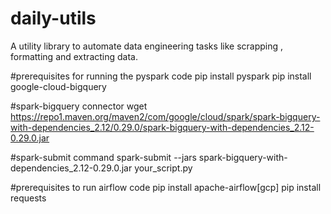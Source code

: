 # daily-utils
A utility library to automate data engineering tasks like scrapping , formatting and extracting data. 

#prerequisites for running the pyspark code
pip install pyspark
pip install google-cloud-bigquery

#spark-bigquery connector
wget https://repo1.maven.org/maven2/com/google/cloud/spark/spark-bigquery-with-dependencies_2.12/0.29.0/spark-bigquery-with-dependencies_2.12-0.29.0.jar

#spark-submit command 
spark-submit --jars spark-bigquery-with-dependencies_2.12-0.29.0.jar your_script.py

#prerequisites to run airflow code 
pip install apache-airflow[gcp]
pip install requests

